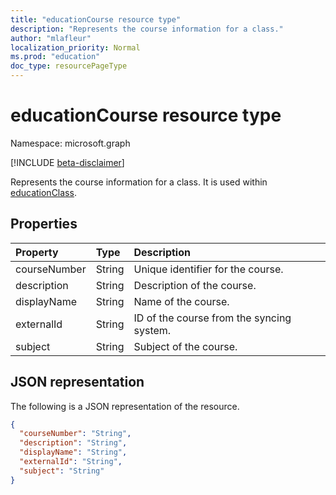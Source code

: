 ```yaml
---
title: "educationCourse resource type"
description: "Represents the course information for a class."
author: "mlafleur"
localization_priority: Normal
ms.prod: "education"
doc_type: resourcePageType
---
```


# educationCourse resource type

Namespace: microsoft.graph

[!INCLUDE [beta-disclaimer](../../includes/beta-disclaimer.md)]

Represents the course information for a class. It is used within [educationClass](educationclass.md).

## Properties

| Property     | Type   | Description                               |
| :----------- | :----- | :---------------------------------------- |
| courseNumber | String | Unique identifier for the course.         |
| description  | String | Description of the course.                |
| displayName  | String | Name of the course.                       |
| externalId   | String | ID of the course from the syncing system. |
| subject      | String | Subject of the course.                    |

## JSON representation

The following is a JSON representation of the resource.

<!-- {
  "blockType": "resource",
  "optionalProperties": [

  ],
  "@odata.type": "microsoft.graph.educationCourse"
}-->

```json
{
  "courseNumber": "String",
  "description": "String",
  "displayName": "String",
  "externalId": "String",
  "subject": "String"
}
```

<!-- uuid: 8fcb5dbc-d5aa-4681-8e31-b001d5168d79
2015-10-25 14:57:30 UTC -->
<!-- {
  "type": "#page.annotation",
  "description": "educationCourse resource",
  "keywords": "",
  "section": "documentation",
  "tocPath": ""
}-->


